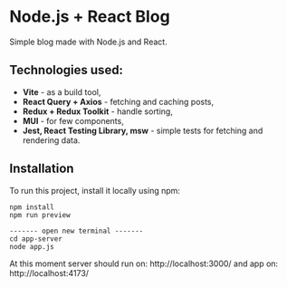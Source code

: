 # Node.js + React Blog

Simple blog made with Node.js and React.

## Technologies used:
- **Vite** - as a build tool,
- **React Query + Axios** - fetching and caching posts,
- **Redux + Redux Toolkit** - handle sorting,
- **MUI** - for few components,
- **Jest, React Testing Library, msw** - simple tests for fetching and rendering data.

## Installation
To run this project, install it locally using npm:
```
npm install
npm run preview

------- open new terminal -------
cd app-server
node app.js
```

At this moment server should run on: http://localhost:3000/
and app on: http://localhost:4173/
